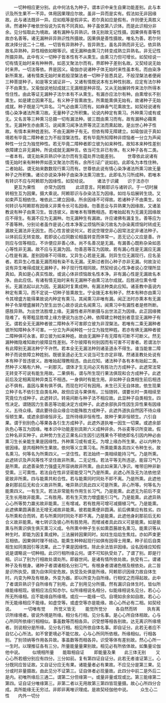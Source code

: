 <!-- { "loadSidebar": true } -->
　　一切种相应更分别。此中何法名为种子。谓本识中亲生自果功能差别。此与本识及所生果不一不异。体用因果理应尔故。虽非一异而是实有。假法如无非因缘故。此与诸法既非一异。应如瓶等是假非实。若尔真如应是假有。许则便无真胜义谛。然诸种子唯依世俗说为实有不同真如。种子虽依第八识体。而是此识相分非余。见分恒取此为境故。诸有漏种与异熟识。体无别故无记性摄。因果俱有善等性故亦名善等。诸无漏种非异熟识性所摄故。因果俱是善性摄故。唯名为善。若尔何故决择分说二十二根。一切皆有异熟种子。皆异熟生。虽名异熟而非无记。依异熟故名异熟种。异性相依如眼等识。或无漏种由熏习力转变成熟立异熟名。非无记性所摄异熟。此中有义一切种子皆本性有不从熏生。由熏习力但可增长。如契经说一切有情无始时来有种种界。如恶叉聚法尔而有。界即种子差别名故。又契经说无始时来界。一切法等依。界是因义。瑜伽亦说诸种子体无始时来性虽本有。而由染净新所熏发。诸有情类无始时来若般涅槃法者一切种子皆悉具足。不般涅槃法者便阙三种菩提种子。如是等文诚证非一。又诸有情既说本有五种性别故。应定有法尔种子不由熏生。又瑜伽说地狱成就三无漏根是种非现。又从无始展转传来法尔所得本性住性。由此等证无漏种子法尔本有不从熏生。有漏亦应法尔有种。由熏增长不别熏生。如是建立因果不乱。有义种子皆熏故生。所熏能熏俱无始有。故诸种子无始成就。种子既是习气异名。习气必由熏习而有。如麻香气花熏故生。如契经说诸有情心染净诸法所熏习故。无量种子之所积集。论说内种定有熏习。外种熏习或有或无。又名言等三种熏习总摄一切有漏法种。彼三既由熏习而有。故有漏种必藉熏生。无漏种生亦由熏习。说闻熏习闻净法界等流正法而熏起故。是出世心种子性故。有情本来种姓差别。不由无漏种子有无。但依有障无障建立。如瑜伽说于真如境若有毕竟二障种者立为不般涅槃法性。若有毕竟所知障种非烦恼者一分立为声闻种性一分立为独觉种性。若无毕竟二障种者即立彼为如来种性。故知本来种性差别依障建立非无漏种。所说成就无漏种言。依当可生非已有体。有义种子各有二类。一者本有。谓无始来异熟识中法尔而有生蕴处界功能差别。
　　世尊依此说诸有情无始时来有种种界如恶叉聚法尔而有。余所引证广说如初。此即名为本性住种。二者始起。谓无始来数数现行熏习而有。世尊依此说有情心染净诸法所熏习故无量种子之所积集。诸论亦说染净种子由染净法熏习故生。此即名为习所成种。若唯本有转识不应与阿赖耶为因缘性。如契经说。
　　诸法于识藏　　识于法亦尔
　　更互为果性　　亦常为因性
　　此颂意言。阿赖耶识与诸转识。于一切时展转相生互为因果。摄大乘说。阿赖耶识与杂染法互为因缘。如炷与焰展转生烧。又如束芦互相依住。唯依此二建立因缘。所余因缘不可得故。若诸种子不由熏生。如何转识与阿赖耶有因缘义非熏令长可名因缘。勿善恶业与异熟果为因缘故。又诸圣教说有种子由熏习生。皆违彼义。故唯本有理教相违。若唯始起有为无漏无因缘故应不得生。有漏不应为无漏种。勿无漏种生有漏故。许应诸佛有漏复生。善等应为不善等种。分别论者虽作是说心性本净客尘烦恼所染污故名为杂染离烦恼时转成无漏故无漏法非无因生。而心性言彼说何义。若说空理空非心因常法定非诸法种子。以体前后无转变故。若即说心应同数论相虽转变而体常一。恶无记心又应是善。许则应与信等相应。不许便应非善心体。尚不名善况是无漏。有漏善心既称杂染如恶心等性非无漏。故不应与无漏为因。勿善恶等互为因故。若有漏心性是无漏应无漏心性是有漏。差别因缘不可得故。又异生心若是无漏。则异生位无漏现行。应名圣者。若异生心性虽无漏而相有染不名无漏。无斯过者则心种子亦非无漏。何故汝论说有异生唯得成就无漏种子。种子现行性相同故。然契经说心性净者说心空理所显真如。真如是心真实性故。或说心体非烦恼故名性本净。非有漏心性是无漏故名本净。由此应信。有诸有情无始时来有无漏种不由熏习法尔成就。后胜进位熏令增长。无漏法起以此为因。无漏起时复熏成种。有漏法种类此应知。诸圣教中虽说内种定有熏习。而不定说一切种子皆熏故生。宁全拨无本有种子。然本有种亦由熏习令其增盛方能得果故说内种定有熏习。其闻熏习非唯有漏。闻正法时亦熏本有无漏种子令渐增盛展转乃至生出世心故亦说此名闻熏习。闻熏习中有漏性者是修所断。感胜异熟。为出世法胜增上缘。无漏性者非所断摄与出世法正为因缘。此正因缘微隐难了。有寄粗显胜增上缘方便说为出世心种。依障建立种姓别者意显无漏种子有无。谓若全无无漏种者彼二障种永不可害即立彼为非涅槃法。若唯有二乘无漏种者彼所知障种永不可害。一分立为声闻种姓一分立为独觉种姓。若亦有佛无漏种者彼二障种俱可永害。即立彼为如来种姓。故由无漏种子有无障有可断不可断义。然无漏种微隐难知故约彼障显性差别。不尔彼障有何别因而有可害不可害者。若谓法尔有此障别无漏法种宁不许然。若本全无无漏法种则诸圣道永不得生。谁当能害二障种子而说依障立种姓别。既彼圣道必无生义说当可生亦定非理。然诸圣教处处说有本有种子皆违彼义。故唯始起理教相违。由此应知。诸法种子各有本有始起二类。然种子义略有六种。一刹那灭。谓体才生无间必灭有胜功力方成种子。此遮常法常无转变不可说有能生用故。二果俱有。谓与所生现行果法俱现和合方成种子。此遮前后及定相离现种异类互不相违。一身俱时有能生用。非如种子自类相生前后相违必不俱有。虽因与果有俱不俱。而现在时可有因用。未生已灭无自体故。依生现果立种子名不依引生自类名种。故但应说与果俱有。三恒随转。谓要长时一类相续至究竟位方成种子。此遮转识。转易间断与种子法不相应故。此显种子自类相生。四性决定。谓随因力生善恶等功能决定方成种子。此遮余部执异性因生异性果有因缘义。五待众缘。谓此要待自众缘合功能殊胜方成种子。此遮外道执自然因不待众缘恒顿生果。或遮余部缘恒非无。显所待缘非恒有性。故种于果非恒顿生。六引自果。谓于别别色心等果各各引生方成种子。此遮外道执唯一因生一切果。或遮余部执色心等互为因缘。唯本识中功能差别具斯六义成种非余。外谷麦等识所变故。假立种名非实种子。此种势力生近正果名曰生因引远残果令不顿绝即名引因内种必由熏习生长亲能生果是因缘性。外种熏习或有或无。为增上缘办所生果。必以内种为彼因缘。是共相种所生果故。依何等义立熏习名。所熏能熏各具四义令种生长。故名熏习。何等名为所熏四义。一坚住性。若法始终一类相续能持习气。乃是所熏。此遮转识及声风等性不坚住故非所熏。二无记性。若法平等无所违逆。能容习气乃是所熏。此遮善染势力强盛无所容纳故非所熏。由此如来第八净识。唯带旧种非新受熏。三可熏性。若法自在性非坚密能受习气乃是所熏。此遮心所及无为法依他坚密故非所熏。四与能熏共和合性。若与能熏同时同处不即不离。乃是所熏。此遮他身刹那前后无和合义故非所熏。唯异熟识具此四义可是所熏。非心所等。何等名为能熏四义。一有生灭。若法非常能有作用生长习气。乃是能熏。此遮无为前后不变无生长用故非能熏。二有胜用。若有生灭势力增盛能引习气。乃是能熏。此遮异熟心心所等势力羸劣故非能熏。三有增减。若有胜用可增可减摄植习气。乃是能熏。此遮佛果圆满善法无增无减故非能熏。彼若能熏便非圆满。前后佛果应有胜劣。四与所熏和合而转。若与所熏同时同处不即不离。乃是能熏。此遮他身刹那前后无和合义故非能熏。唯七转识及彼心所有胜势用。而增减者具此四义可是能熏。如是能熏与所熏识俱生俱灭熏习义成。令所熏中种子生长如熏苣蕂故名熏习。能熏识等从种生时。即能为因复熏成种。三法展转因果同时。如炷生焰焰生焦炷。亦如芦束更互相依。因果俱时理不倾动。能熏生种种起现行如俱有因得士用果。种子前后自类相生如同类因引等流果。此二于果是因缘性。除此余法皆非因缘。设名因缘应知假说是谓略说一切种相。此识行相所缘云何。谓不可知执受处了。了谓了别。即是行相。识以了别为行相故处谓处所。即器世间。是诸有情所依处故。执受有二。谓诸种子及有根身。诸种子者谓诸相名分别习气。有根身者谓诸色根及根依处。此二皆是识所执受。摄为自体同安危故。执受及处俱是所缘。阿赖耶识因缘力故自体生时。内变为种及有根身。外变为器。即以所变为自所缘。行相仗之而得起故。此中了者谓异熟识于自所缘有了别用。此了别用见分所摄。然有漏识自体生时。皆似所缘能缘相现。彼相应法应知亦尔。似所缘相说名相分。似能缘相说名见分。若心心所无所缘相。应不能缘自所缘境。或应一一能缘一切。自境如余余如自故。若心心所无能缘相应不能缘。如虚空等。或虚空等亦是能缘。故心心所必有二相。如契经说。
　　一切唯有觉　　所觉义皆无
　　能觉所觉分　　各自然而转
　　执有离识所缘境者。彼说外境是所缘。相分名行相。见分名事。是心心所自体相故。心与心所同所依缘行相相似。事虽数等而相各异。识受想等相各别故。达无离识所缘境者。则说相分是所缘。见分名行相。相见所依自体名事。即自证分。此若无者应不自忆心心所法。如不曾更境必不能忆故。心与心所同所依根。所缘相似。行相各别。了别领纳等作用各异故。事虽数等而相各异。识受等体有差别故。然心心所一一生时。以理推征各有三分。所量能量量果别故。相见必有所依体故。如集量论伽他中说。
　　似境相所量　　能取相自证
　　即能量及果　　此三体无别
　　又心心所若细分别应有四分。三分如前。复有第四证自证分。此若无者谁证第三。心分既同应皆证故。又自证分应无有果。诸能量者必有果故。不应见分是第三果。见分或时非量摄故。由此见分不证第三。证自体者必现量故。此四分中前二是外后二是内。初唯所缘后三通二。谓第二分但缘第一。或量非量或现或比。第三能缘第二第四。证自证分唯缘第三。非第二者以无用故第三第四皆现量摄。故心心所四分合成。具所能缘无无穷过。非即非离唯识理成。是故契经伽他中说。
　　众生心二性　　内外一切分
